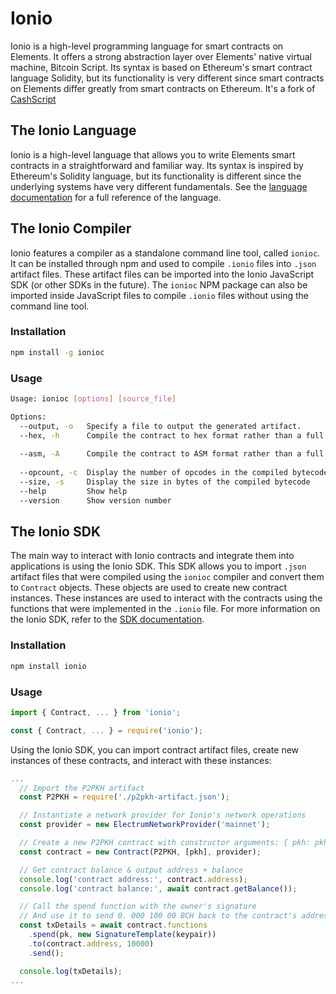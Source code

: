 # Ionio


Ionio is a high-level programming language for smart contracts on Elements. It offers a strong abstraction layer over Elements' native virtual machine, Bitcoin Script. Its syntax is based on Ethereum's smart contract language Solidity, but its functionality is very different since smart contracts on Elements differ greatly from smart contracts on Ethereum. It's a fork of [CashScript](https://github.com/Bitcoin-com/cashscript)

## The Ionio Language
Ionio is a high-level language that allows you to write Elements smart contracts in a straightforward and familiar way. Its syntax is inspired by Ethereum's Solidity language, but its functionality is different since the underlying systems have very different fundamentals. See the [language documentation](https://docs.vulpem.com/ionio/language/) for a full reference of the language.

## The Ionio Compiler
Ionio features a compiler as a standalone command line tool, called `ionioc`. It can be installed through npm and used to compile `.ionio` files into `.json` artifact files. These artifact files can be imported into the Ionio JavaScript SDK (or other SDKs in the future). The `ionioc` NPM package can also be imported inside JavaScript files to compile `.ionio` files without using the command line tool.

### Installation
```bash
npm install -g ionioc
```

### Usage
```bash
Usage: ionioc [options] [source_file]

Options:
  --output, -o   Specify a file to output the generated artifact.       [string]
  --hex, -h      Compile the contract to hex format rather than a full artifact
                                                                       [boolean]
  --asm, -A      Compile the contract to ASM format rather than a full artifact
                                                                       [boolean]
  --opcount, -c  Display the number of opcodes in the compiled bytecode[boolean]
  --size, -s     Display the size in bytes of the compiled bytecode    [boolean]
  --help         Show help                                             [boolean]
  --version      Show version number                                   [boolean]
```

## The Ionio SDK
The main way to interact with Ionio contracts and integrate them into applications is using the Ionio SDK. This SDK allows you to import `.json` artifact files that were compiled using the `ionioc` compiler and convert them to `Contract` objects. These objects are used to create new contract instances. These instances are used to interact with the contracts using the functions that were implemented in the `.ionio` file. For more information on the Ionio SDK, refer to the [SDK documentation](https://docs.vulpem.com/ionio/sdk/).

### Installation
```bash
npm install ionio
```

### Usage
```ts
import { Contract, ... } from 'ionio';
```

```js
const { Contract, ... } = require('ionio');
```

Using the Ionio SDK, you can import contract artifact files, create new instances of these contracts, and interact with these instances:

```ts
...
  // Import the P2PKH artifact
  const P2PKH = require('./p2pkh-artifact.json');

  // Instantiate a network provider for Ionio's network operations
  const provider = new ElectrumNetworkProvider('mainnet');

  // Create a new P2PKH contract with constructor arguments: { pkh: pkh }
  const contract = new Contract(P2PKH, [pkh], provider);

  // Get contract balance & output address + balance
  console.log('contract address:', contract.address);
  console.log('contract balance:', await contract.getBalance());

  // Call the spend function with the owner's signature
  // And use it to send 0. 000 100 00 BCH back to the contract's address
  const txDetails = await contract.functions
    .spend(pk, new SignatureTemplate(keypair))
    .to(contract.address, 10000)
    .send();

  console.log(txDetails);
...
```
